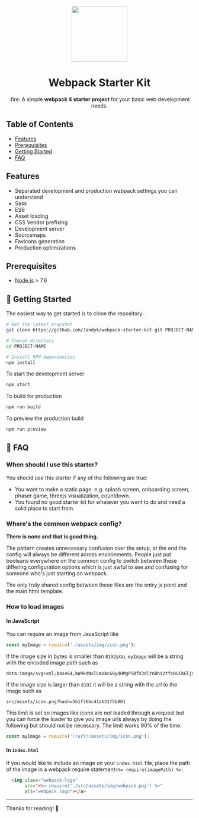 <div  align="center">
<img  width="150"  height="150"  src="http://funkyimg.com/i/2RrmN.png">
<h1>Webpack Starter Kit</h1>
<p>
:fire: A simple <strong>webpack 4 starter project</strong> for your basic web development needs.
</p>
</div>

## Table of Contents

- [Features](#features)
- [Prerequisites](#prerequisites)
- [Getting Started](#getting-started)
- [FAQ](#faq)

## Features

* Separated development and production webpack settings you can understand
* Sass
* ES6
* Asset loading
* CSS Vendor prefixing
* Development server
* Sourcemaps
* Favicons generation
* Production optimizations

## Prerequisites

* [Node.js](https://nodejs.org) > 7.6

## :rocket: Getting Started

The easiest way to get started is to clone the repository:

```bash
# Get the latest snapshot
git clone https://github.com/Jandyk/webpack-starter-kit.git PROJECT-NAME

# Change directory
cd PROJECT-NAME

# Install NPM dependencies
npm install
```

To start the development server

```bash
npm start
```

To build for production

```bash
npm run build
```

To preview the production build
```bash
npm run preview
```

## :orange_book: FAQ

### When should I use this starter?

You should use this starter if any of the following are true:

* You want to make a static page. e.g. splash screen, onboarding screen, phaser game, threejs visualization, countdown.
* You found no good starter kit for whatever you want to do and need a solid place to start from.

### Where's the common webpack config?

**There is none and that is good thing.**

The pattern creates unnecessary confusion over the setup, at the end the config will always be different across environments.
People just put booleans everywhere on the common config to switch between these differing configuration options which is just awful to see and confusing for someone who's just starting on webpack.

The only truly shared config between these files are the entry js point and the main html template.

### How to load images

#### In JavaScript

You can require an image from JavaScript like
```js
const myImage = require('./assets/img/icon.png');
```

If the image size in bytes is smaller than `8192`you, `myImage` will be a string with the encoded image path such as 
```
data:image/svg+xml;base64,bW9kdWxlLmV4cG9ydHMgPSBfX3dlYnBhY2tfcHVibGljX3BhdGhfXyArICJhc3NldHMvaW1hZ2VzL3RpY2stQ3lydkhSdi5zdmciOw==
```
If the image size is larger than `8192` it will be a string with the url to the image such as 
```
src/assets/icon.png?hash=5b1f36bc41ab31f5b801
```

This limit is set so images like icons are not loaded through a request but you can force the loader to give you image urls always by doing the following but should not be necessary. The limit works 90% of the time.
```js
const myImage = require('!!url!/assets/img/icon.png');
```

#### In `index.html`

If you would like to include an image on your `index.html` file, place the path of the image in a webpack require statement`<%= require(imagePath) %>`.

```html
  <img class="webpack-logo"
       src="<%= require('./src/assets/img/webpack.png') %>"
       alt="webpack logo"></a>
```

---
Thanks for reading! 🙏
